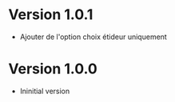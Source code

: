 ﻿# Version 1.0.1
- Ajouter de l'option choix étideur uniquement

# Version 1.0.0
- Ininitial version